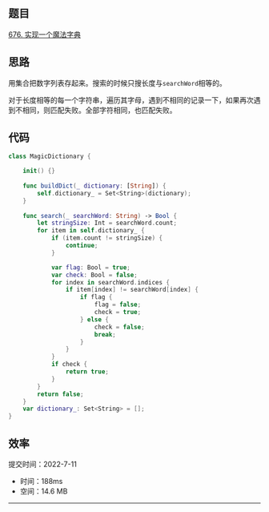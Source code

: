 ## 题目

[676. 实现一个魔法字典](https://leetcode.cn/problems/implement-magic-dictionary/)

## 思路

用集合把数字列表存起来。搜索的时候只搜长度与`searchWord`相等的。

对于长度相等的每一个字符串，遍历其字母，遇到不相同的记录一下，如果再次遇到不相同，则匹配失败。全部字符相同，也匹配失败。

## 代码

```Swift
class MagicDictionary {

    init() {}
    
    func buildDict(_ dictionary: [String]) {
        self.dictionary_ = Set<String>(dictionary);
    }
    
    func search(_ searchWord: String) -> Bool {
        let stringSize: Int = searchWord.count;
        for item in self.dictionary_ {
            if (item.count != stringSize) {
                continue;
            }

            var flag: Bool = true;
            var check: Bool = false;
            for index in searchWord.indices {
                if item[index] != searchWord[index] {
                    if flag {
                        flag = false;
                        check = true;
                    } else {
                        check = false;
                        break;
                    }
                }
            }
            if check {
                return true;
            }
        }
        return false;
    }
    var dictionary_: Set<String> = [];
}
```

## 效率

提交时间：2022-7-11

* 时间：188ms
* 空间：14.6 MB

---